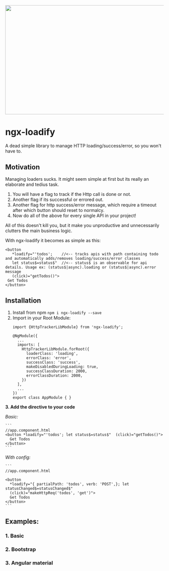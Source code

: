 <img src="https://raw.githubusercontent.com/goodmite/ngx-loadify/master/carbon.png" width="600" height="346.5">

# ngx-loadify

A dead simple library to manage HTTP loading/success/error, so you won't have to.

## Motivation

Managing loaders sucks. It might seem simple at first but its really an elaborate and tedius task. 
 1. You will have a flag to track if the Http call is done or not. 
 2. Another flag if its successful or errored out. 
 3. Another flag for http success/error message, which require a timeout after which button should reset to normalcy.
 4. Now do all of the above for every single API in your project!
 
 All of this doesn't kill you, but it make you unproductive and unnecessarily clutters the main business logic.
 
 With ngx-loadify it becomes as simple as this:
 ```
 <button
    *loadify="'todos';    //<-- tracks apis with path containing todo and automatically adds/removes loading/success/error classes
    let status$=status$"  //<-- status$ is an observable for api details. Usage ex: (status$|async).loading or (status$|async).error message
    (click)="getTodos()">
  Get Todos
</button>
```

## Installation

1. Install from npm
    ```npm i ngx-loadify --save```
2. Import in your Root Module:
    ```
    import {HttpTrackerLibModule} from 'ngx-loadify';

    @NgModule({
      ...
      imports: [
        HttpTrackerLibModule.forRoot({
          loaderClass: 'loading',
          errorClass: 'error',
          successClass: 'success',
          makeDisabledDuringLoading: true,
          successClassDuration: 2000,
          errorClassDuration: 2000,
        })
      ],
      ...
    })
    export class AppModule { }
    ```
**3. Add the directive to your code**

  *Basic:*

    ```
    //app.component.html
    <button *loadify="'todos'; let status$=status$"  (click)="getTodos()">
      Get Todos
    </button>
    ```

  *With config:*

    ```
    //app.component.html

    <button
      *loadify="{ partialPath: 'todos', verb: 'POST',}; let statusChanged$=statusChanged$"
      (click)="makeHttpReq('todos', 'get')">
      Get Todos
    </button>
    ```


## Examples:

### 1. Basic 
### 2. Bootstrap 
### 3. Angular material 
